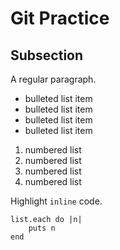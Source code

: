 # Git Practice

## Subsection

A regular paragraph.

* bulleted list item
* bulleted list item
* bulleted list item
* bulleted list item

1. numbered list
2. numbered list
3. numbered list
4. numbered list

Highlight `inline` code.

```
list.each do |n|
    puts n
end
```